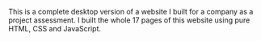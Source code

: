 This is a complete desktop version of a website I built for a company as a project assessment. I built the whole 17 pages of this website using pure HTML, CSS and JavaScript.
